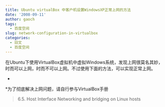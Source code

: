 ```yaml
---
title: Ubuntu virtualBox 中客户机设置WindowsXP正常上网的方法
date: '2008-09-11'
author: gaoch
tags:
  - 百度空间
slug: network-configuration-in-virtualbox
categories:
  - 旧文
  - 百度空间
---
```


在Ubuntu下使用VirtualBox虚拟机中虚拟Windows系统，发现上网很莫名其妙，时而可以上网，时而不可以上网。不过使用下面的方法，可以实现正常上网。

*  
*为了彻底解决上网问题，请自行参与VirtualBox手册

> 6.5. Host Interface Networking and bridging on Linux hosts
